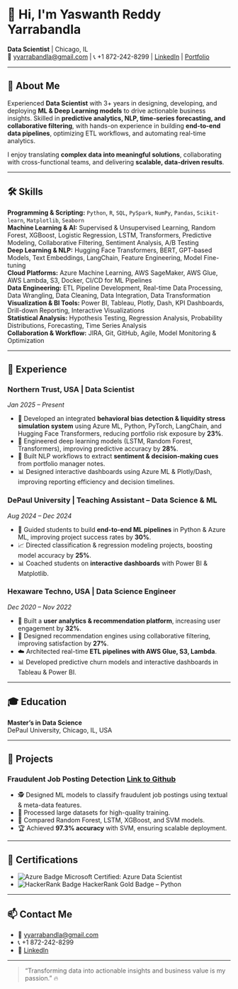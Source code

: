 # 👋 Hi, I'm Yaswanth Reddy Yarrabandla  
**Data Scientist** | Chicago, IL  
📧 yyarrabandla@gmail.com | 📞 +1 872-242-8299 | [LinkedIn](https://www.linkedin.com/in/yyarrabandla) | [Portfolio](https://yaswanthreddy.online/)

---

## 🔹 About Me
Experienced **Data Scientist** with 3+ years in designing, developing, and deploying **ML & Deep Learning models** to drive actionable business insights. Skilled in **predictive analytics, NLP, time-series forecasting, and collaborative filtering**, with hands-on experience in building **end-to-end data pipelines**, optimizing ETL workflows, and automating real-time analytics.  

I enjoy translating **complex data into meaningful solutions**, collaborating with cross-functional teams, and delivering **scalable, data-driven results**.  

---

## 🛠 Skills

**Programming & Scripting:** `Python`, `R`, `SQL`, `PySpark`, `NumPy`, `Pandas`, `Scikit-learn`, `Matplotlib`, `Seaborn`  
**Machine Learning & AI:** Supervised & Unsupervised Learning, Random Forest, XGBoost, Logistic Regression, LSTM, Transformers, Predictive Modeling, Collaborative Filtering, Sentiment Analysis, A/B Testing  
**Deep Learning & NLP:** Hugging Face Transformers, BERT, GPT-based Models, Text Embeddings, LangChain, Feature Engineering, Model Fine-tuning  
**Cloud Platforms:** Azure Machine Learning, AWS SageMaker, AWS Glue, AWS Lambda, S3, Docker, CI/CD for ML Pipelines  
**Data Engineering:** ETL Pipeline Development, Real-time Data Processing, Data Wrangling, Data Cleaning, Data Integration, Data Transformation  
**Visualization & BI Tools:** Power BI, Tableau, Plotly, Dash, KPI Dashboards, Drill-down Reporting, Interactive Visualizations  
**Statistical Analysis:** Hypothesis Testing, Regression Analysis, Probability Distributions, Forecasting, Time Series Analysis  
**Collaboration & Workflow:** JIRA, Git, GitHub, Agile, Model Monitoring & Optimization  

---

## 💼 Experience

### **Northern Trust, USA | Data Scientist**  
*Jan 2025 – Present*  
- 🚀 Developed an integrated **behavioral bias detection & liquidity stress simulation system** using Azure ML, Python, PyTorch, LangChain, and Hugging Face Transformers, reducing portfolio risk exposure by **23%**.  
- 🤖 Engineered deep learning models (LSTM, Random Forest, Transformers), improving predictive accuracy by **28%**.  
- 📝 Built NLP workflows to extract **sentiment & decision-making cues** from portfolio manager notes.  
- 📊 Designed interactive dashboards using Azure ML & Plotly/Dash, improving reporting efficiency and decision timelines.  

### **DePaul University | Teaching Assistant – Data Science & ML**  
*Aug 2024 – Dec 2024*  
- 🏫 Guided students to build **end-to-end ML pipelines** in Python & Azure ML, improving project success rates by **30%**.  
- 📈 Directed classification & regression modeling projects, boosting model accuracy by **25%**.  
- 📊 Coached students on **interactive dashboards** with Power BI & Matplotlib.  

### **Hexaware Techno, USA | Data Science Engineer**  
*Dec 2020 – Nov 2022*  
- 🧩 Built a **user analytics & recommendation platform**, increasing user engagement by **32%**.  
- 🔧 Designed recommendation engines using collaborative filtering, improving satisfaction by **27%**.  
- ☁️ Architected real-time **ETL pipelines with AWS Glue, S3, Lambda**.  
- 📊 Developed predictive churn models and interactive dashboards in Tableau & Power BI.  

---

## 🎓 Education
**Master’s in Data Science**  
DePaul University, Chicago, IL, USA  

---

## 🔬 Projects

### **Fraudulent Job Posting Detection** [Link to Github](https://github.com/yaswanth-reddy-y/Real-Fake-Job-Posting)  
- 🕵️ Designed ML models to classify fraudulent job postings using textual & meta-data features.  
- 💾 Processed large datasets for high-quality training.  
- 🤖 Compared Random Forest, LSTM, XGBoost, and SVM models.  
- 🏆 Achieved **97.3% accuracy** with SVM, ensuring scalable deployment.  

---

## 🏅 Certifications
- ![Azure Badge](https://learn.microsoft.com/en-us/users/yaswanthreddyyarrabandla-3660/credentials/dd7840c30fbf2692) Microsoft Certified: Azure Data Scientist  
- ![HackerRank Badge](https://img.shields.io/badge/HackerRank-Python-Green) HackerRank Gold Badge – Python  

---

## 📫 Contact Me
- 📧 yyarrabandla@gmail.com  
- 📞 +1 872-242-8299  
- 🔗 [LinkedIn](https://www.linkedin.com/in/yyarrabandla)  

---

> “Transforming data into actionable insights and business value is my passion.”
🔥
